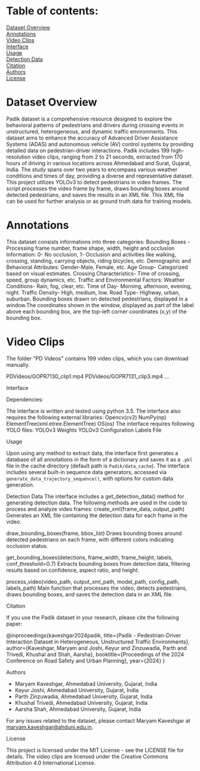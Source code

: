 # Table of contents:

[Dataset Overview](#Dataset-Overview) <br>
[Annotations](#Annotations) <br>
[Video Clips](#Video-Clips) <br>
[Interface](#Interface) <br>
[Usage](#Usage) <br>
[Detection Data](#Detection-Data) <br>
[Citation](#Citation) <br>
[Authors](#Authors) <br>
[License](#License) <br>

# Dataset Overview

Padik dataset is a comprehensive resource designed to explore the behavioral patterns of pedestrians and drivers during crossing events in unstructured, heterogeneous, and dynamic traffic environments. This dataset aims to enhance the accuracy of Advanced Driver Assistance Systems (ADAS) and autonomous vehicle (AV) control systems by providing detailed data on pedestrian-driver interactions. Padik includes 199 high-resolution video clips, ranging from 2 to 21 seconds, extracted from 170 hours of driving in various locations across Ahmedabad and Surat, Gujarat, India. The study spans over two years to encompass various weather conditions and times of day, providing a diverse and representative dataset. This project utilizes YOLOv3 to detect pedestrians in video frames. The script processes the video frame by frame, draws bounding boxes around detected pedestrians, and saves the results in an XML file. This XML file can be used for further analysis or as ground truth data for training models.


# Annotations

This dataset consists informations into three categories: 
Bounding Boxes - Processing frame number, frame shape, width, height and occlusion Information: 0- No occlusion, 1- Occlusion and activities like walking, crossing, standing, carrying objects, riding bicycles, etc.
Demographic and Behavioral Attributes: Gender-Male, Female, etc. Age Group- Categorized based on visual estimates. Crossing Characteristics- Time of crossing, speed, group dynamics, etc.
Traffic and Environmental Factors: Weather Conditions- Rain, fog, clear, etc. Time of Day- Morning, afternoon, evening, night. Traffic Density- High, medium, low. Road Type- Highway, urban, suburban.
Bounding boxes drawn on detected pedestrians, displayed in a window.The coordinates shown in the window, displayed as part of the label above each bounding box, are the top-left corner coordinates (x,y) of the bounding box.

# Video Clips

The folder "PD Videos" contains 199 video clips, which you can download manually.

PDVideos/GOPR7130_clip1.mp4
PDVideos/GOPR7131_clip3.mp4
…

Interface

Dependencies:

The interface is written and tested using python 3.5. 
The interface also requires the following external libraries:
Opencv(cv2)
NumPy(np)
ElementTree(xml.etree.ElementTree)
OS(os)
The interface requires following YOLO files:
YOLOv3 Weights
YOLOv3 Configuration
Labels File

Usage

Upon using any method to extract data, the interface first generates a database of all annotations in the form of a dictionary and saves it as a `.pkl` file in the cache directory (default path is `Padik/data_cache`). The interface includes several built-in sequence data generators, accessed via `generate_data_trajectory_sequence()`, with options for custom data generation.

Detection Data
The interface includes a get_detection_data() method for generating detection data. The following methods are used in the code to process and analyze video frames:
create_xml(frame_data, output_path)
Generates an XML file containing the detection data for each frame in the video.

draw_bounding_boxes(frame, bbox_list)
Draws bounding boxes around detected pedestrians on each frame, with different colors indicating occlusion status.

get_bounding_boxes(detections, frame_width, frame_height, labels, conf_threshold=0.7)
Extracts bounding boxes from detection data, filtering results based on confidence, aspect ratio, and height.

process_video(video_path, output_xml_path, model_path, config_path, labels_path)
Main function that processes the video, detects pedestrians, draws bounding boxes, and saves the detection data in an XML file.

Citation

If you use the Padik dataset in your research, please cite the following paper:

@inproceedings{kaveshgar2024padik,
  title={Padik - Pedestrian-Driver Interaction Dataset in Heterogeneous, Unstructured Traffic Environments},
  author={Kaveshgar, Maryam and Joshi, Keyur and Zinzuwadia, Parth and Trivedi, Khushal and Shah, Aarsha},
  booktitle={Proceedings of the 2024 Conference on Road Safety and Urban Planning},
  year={2024}
}

Authors

- Maryam Kaveshgar, Ahmedabad University, Gujarat, India
- Keyur Joshi, Ahmedabad University, Gujarat, India
- Parth Zinzuwadia, Ahmedabad University, Gujarat, India
- Khushal Trivedi, Ahmedabad University, Gujarat, India
- Aarsha Shah, Ahmedabad University, Gujarat, India

For any issues related to the dataset, please contact Maryam Kaveshgar at [maryam.kaveshgar@ahduni.edu.in](mailto:maryam.kaveshgar@ahduni.edu.in).

License

This project is licensed under the MIT License - see the LICENSE file for details. The video clips are licensed under the Creative Commons Attribution 4.0 International License.
